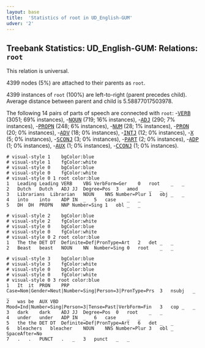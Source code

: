 ```yaml
---
layout: base
title:  'Statistics of root in UD_English-GUM'
udver: '2'
---
```


## Treebank Statistics: UD_English-GUM: Relations: `root`

This relation is universal.

4399 nodes (5%) are attached to their parents as `root`.

4399 instances of `root` (100%) are left-to-right (parent precedes child).
Average distance between parent and child is 5.58877017503978.

The following 14 pairs of parts of speech are connected with `root`: -<tt><a href="en_gum-pos-VERB.html">VERB</a></tt> (3051; 69% instances), -<tt><a href="en_gum-pos-NOUN.html">NOUN</a></tt> (719; 16% instances), -<tt><a href="en_gum-pos-ADJ.html">ADJ</a></tt> (290; 7% instances), -<tt><a href="en_gum-pos-PROPN.html">PROPN</a></tt> (248; 6% instances), -<tt><a href="en_gum-pos-NUM.html">NUM</a></tt> (28; 1% instances), -<tt><a href="en_gum-pos-PRON.html">PRON</a></tt> (20; 0% instances), -<tt><a href="en_gum-pos-ADV.html">ADV</a></tt> (18; 0% instances), -<tt><a href="en_gum-pos-INTJ.html">INTJ</a></tt> (12; 0% instances), -<tt><a href="en_gum-pos-X.html">X</a></tt> (5; 0% instances), -<tt><a href="en_gum-pos-SCONJ.html">SCONJ</a></tt> (3; 0% instances), -<tt><a href="en_gum-pos-PART.html">PART</a></tt> (2; 0% instances), -<tt><a href="en_gum-pos-ADP.html">ADP</a></tt> (1; 0% instances), -<tt><a href="en_gum-pos-AUX.html">AUX</a></tt> (1; 0% instances), -<tt><a href="en_gum-pos-CCONJ.html">CCONJ</a></tt> (1; 0% instances).


~~~ conllu
# visual-style 1	bgColor:blue
# visual-style 1	fgColor:white
# visual-style 0	bgColor:blue
# visual-style 0	fgColor:white
# visual-style 0 1 root	color:blue
1	Leading	Leading	VERB	VBG	VerbForm=Ger	0	root	_	_
2	Dutch	Dutch	ADJ	JJ	Degree=Pos	3	amod	_	_
3	Librarians	Librarian	NOUN	NNS	Number=Plur	1	obj	_	_
4	into	into	ADP	IN	_	5	case	_	_
5	DH	DH	PROPN	NNP	Number=Sing	1	obl	_	_

~~~


~~~ conllu
# visual-style 2	bgColor:blue
# visual-style 2	fgColor:white
# visual-style 0	bgColor:blue
# visual-style 0	fgColor:white
# visual-style 0 2 root	color:blue
1	The	the	DET	DT	Definite=Def|PronType=Art	2	det	_	_
2	Beast	beast	NOUN	NN	Number=Sing	0	root	_	_

~~~


~~~ conllu
# visual-style 3	bgColor:blue
# visual-style 3	fgColor:white
# visual-style 0	bgColor:blue
# visual-style 0	fgColor:white
# visual-style 0 3 root	color:blue
1	It	it	PRON	PRP	Case=Nom|Gender=Neut|Number=Sing|Person=3|PronType=Prs	3	nsubj	_	_
2	was	be	AUX	VBD	Mood=Ind|Number=Sing|Person=3|Tense=Past|VerbForm=Fin	3	cop	_	_
3	dark	dark	ADJ	JJ	Degree=Pos	0	root	_	_
4	under	under	ADP	IN	_	6	case	_	_
5	the	the	DET	DT	Definite=Def|PronType=Art	6	det	_	_
6	bleachers	bleacher	NOUN	NNS	Number=Plur	3	obl	_	SpaceAfter=No
7	.	.	PUNCT	.	_	3	punct	_	_

~~~


